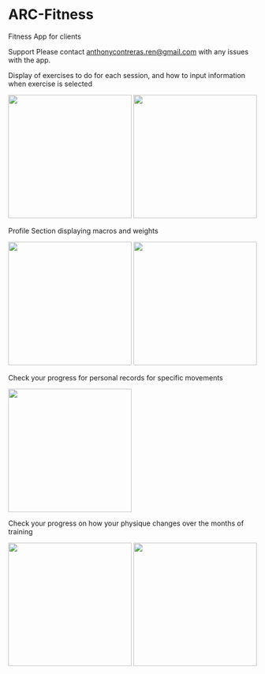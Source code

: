 # ARC-Fitness
Fitness App for clients

Support
Please contact anthonycontreras.ren@gmail.com with any issues with the app. 

Display of exercises to do for each session, and how to input information when exercise is selected

<img src="https://github.com/theeanthony/ARC-Fitness/assets/61211404/cba703f2-4add-4bdc-b257-c1b494ec67fb" width="250" height="auto">
<img src="https://github.com/theeanthony/ARC-Fitness/assets/61211404/a080b2d4-d1e7-4d9b-9356-57ddbcde4e8c" width="250" height="auto">


Profile Section displaying macros and weights

<img src="https://github.com/theeanthony/ARC-Fitness/assets/61211404/dfbfbf71-9e9f-4418-a516-4cf6010fda68" width="250" height="auto">
<img src="https://github.com/theeanthony/ARC-Fitness/assets/61211404/eaa5de22-b222-49ef-b32e-4657ca41dae6" width="250" height="auto">



Check your progress for personal records for specific movements

<img src="https://github.com/theeanthony/ARC-Fitness/assets/61211404/019b0476-bcd0-4aff-99c7-ed5ab0b943a1" width="250" height="auto">


Check your progress on how your physique changes over the months of training 


<img src="https://github.com/theeanthony/ARC-Fitness/assets/61211404/652f5377-a720-4616-97aa-6a8e65bf2c1c" width="250" height="auto">
<img src="https://github.com/theeanthony/ARC-Fitness/assets/61211404/799bbeb4-c1df-447f-bb91-7744ec228718" width="250" height="auto">


